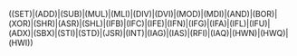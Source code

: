 ((SET)|(ADD)|(SUB)|(MUL)|(MLI)|(DIV)|(DVI)|(MOD)|(MDI)|(AND)|(BOR)|(XOR)|(SHR)|(ASR)|(SHL)|(IFB)|(IFC)|(IFE)|(IFN)|(IFG)|(IFA)|(IFL)|(IFU)|(ADX)|(SBX)|(STI)|(STD)|(JSR)|(INT)|(IAG)|(IAS)|(RFI)|(IAQ)|(HWN)|(HWQ)|(HWI))